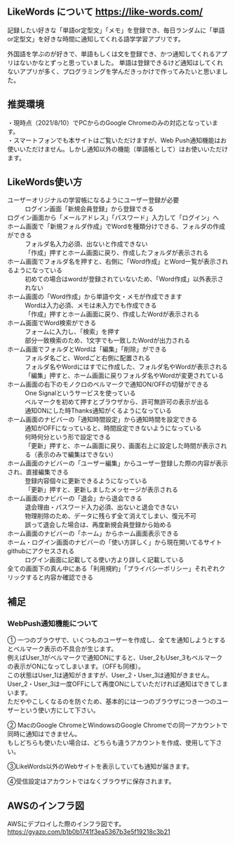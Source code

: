 ## LikeWords について https://like-words.com/
 記録したい好きな「単語or定型文」「メモ」を登録でき、毎日ランダムに「単語or定型文」を好きな時間に通知してくれる語学学習アプリです。

外国語を学ぶのが好きで、単語もしくは文を登録でき、かつ通知してくれるアプリはないかなとずっと思っていました。
単語は登録できるけど通知はしてくれないアプリが多く、プログラミングを学んだきっかけで作ってみたいと思いました。

## 推奨環境
・現時点（2021/8/10）でPCからのGoogle Chromeのみの対応となっています。</br>
・スマートフォンでも本サイトはご覧いただけますが、Web Push通知機能はお使いいただけません。しかし通知以外の機能（単語帳として）はお使いいただけます。


## LikeWords使い方
<dl>
  <dt>ユーザーオリジナルの学習帳になるようにユーザー登録が必要</dt>
      <dd>ログイン画面「新規会員登録」から登録できる</dd>

  <dt>ログイン画面から「メールアドレス」「パスワード」入力して「ログイン」へ</dt>

  <dt>ホーム画面で「新規フォルダ作成」でWordを種類分けできる、フォルダの作成ができる</dt>
      <dd>フォルダ名入力必須、出ないと作成できない</dd>
      <dd>「作成」押すとホーム画面に戻り、作成したフォルダが表示される</dd>

  <dt>ホーム画面でフォルダ名を押すと、右側に「Word作成」とWord一覧が表示されるようになっている</dt>
      <dd>初めての場合はwordが登録されていないため、「Word作成」以外表示されない</dd>

  <dt>ホーム画面の「Word作成」から単語や文・メモが作成できます</dt>
      <dd>Wordは入力必須、メモは未入力でも作成できる</dd>
      <dd>「作成」押すとホーム画面に戻り、作成したWordが表示される</dd>

  <dt>ホーム画面でWord検索ができる</dt>
      <dd>フォームに入力し、「検索」を押す</dd>
      <dd>部分一致検索のため、1文字でも一致したWordが出力される</dd>

  <dt>ホーム画面でフォルダとWordは「編集」「削除」ができる</dt>
      <dd>フォルダ名ごと、Wordごと右側に配置される</dd>
      <dd>フォルダ名やWordにはすでに作成した、フォルダ名やWordが表示される</dd>
      <dd>「編集」押すと、ホーム画面に戻りフォルダ名やWordが変更されている</dd>

  <dt>ホーム画面の右下のモノクロのベルマークで通知ON/OFFの切替ができる</dt>
      <dd>One Signalというサービスを使っている</dd>
      <dd>ベルマークを初めて押すとブラウザから、許可無許可の表示が出る</dd>
      <dd>通知ONにした時Thanks通知がくるようになっている</dd>

  <dt>ホーム画面のナビバーの「通知時間設定」から通知時間を設定できる</dt>
      <dd>通知がOFFになっていると、時間設定できないようになっている</dd>
      <dd>何時何分という形で設定できる</dd>
      <dd>「更新」押すと、ホーム画面に戻り、画面右上に設定した時間が表示される（表示のみで編集はできない）</dd>

  <dt>ホーム画面のナビバーの「ユーザー編集」からユーザー登録した際の内容が表示され、直接編集できる</dt>
      <dd>登録内容個々に更新できるようになっている</dd>
      <dd>「更新」押すと、更新しましたメッセージが表示される</dd>

  <dt>ホーム画面のナビバーの「退会」から退会できる</dt>
      <dd>退会理由・パスワード入力必須、出ないと退会できない</dd>
      <dd>物理削除のため、データに残らず全て消えてしまい、復元不可</dd>
      <dd>誤って退会した場合は、再度新規会員登録から始める</dd>

  <dt>ホーム画面のナビバーの「ホーム」からホーム画面表示できる</dt>
  <dt>ホーム・ログイン画面のナビバーの「使い方詳しく」から現在開いてるサイトgithubにアクセスされる</dt>
    <dd>ログイン画面に記載してる使い方より詳しく記載している</dd>

  <dt>全ての画面下の真ん中にある「利用規約」「プライバシーポリシー」それぞれクリックすると内容か確認できる</dt>
</dl>

## 補足
### WebPush通知機能について
 ① 一つのブラウザで、いくつものユーザーを作成し、全てを通知しようとするとベルマーク表示の不具合が生じます。</br>
 例えばUser_1がベルマークで通知ONにすると、User_2もUser_3もベルマークの表示がONになってしまいます。（OFFも同様）。</br>
 この状態はUser_1は通知がきますが、User_2・User_3は通知がきません。</br>
 User_2・User_3は一度OFFにして再度ONにしていただければ通知はできてしまいます。</br>
 <span class="text-danger">ただややこしくなるのを防ぐため、基本的には一つのブラウザにつき一つのユーザーという使い方にして下さい。<span></br>

② MacのGoogle ChromeとWindowsのGoogle Chromeでの同一アカウントで同時に通知はできません。</br>
もしどちらも使いたい場合は、どちらも違うアカウントを作成、使用して下さい。</br>

③LikeWords以外のWebサイトを表示していても通知が届きます。</br>

④受信設定はアカウントではなくブラウザに保存されます。</br>



## AWSのインフラ図
AWSにデプロイした際のインフラ図です。</br>
https://gyazo.com/b1b0b1741f3ea5367b3e5f19218c3b21
